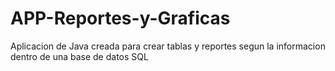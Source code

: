 # APP-Reportes-y-Graficas
Aplicacion de Java creada para crear tablas y reportes segun la informacion dentro de una base de datos SQL
